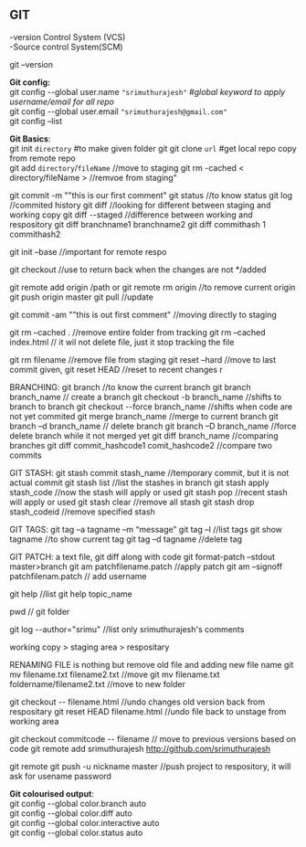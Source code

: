 ## GIT  
-version Control System (VCS)  
-Source control System(SCM)  

git –version	 

**Git config:**  
git config --global user.name ```"srimuthurajesh"```    #*global keyword to apply username/email for all repo*   
git config --global user.email ```"srimuthurajesh@gmail.com"```  
git config –list  

**Git Basics**:  
git init ```directory```	#to make given folder git
git clone ```url```       #get local repo copy from remote repo  
git add ```directory```/```fileName```   			//move to staging
git rm -cached < directory/fileName >  //remvoe from staging"

git commit -m ""this is our first comment"
git status     	//to know status
git log			//commited history
git diff			//looking for different between staging and working copy
git diff --staged 	//difference between working and respository
git diff branchname1 branchname2
git diff commithash 1 commithash2




git init –base 	//important for remote respo

git checkout <url> 		//use to return back when the changes are not */added

git remote add origin /path or<url>
git remote rm origin		//to remove current origin
git push origin master
git pull				//update

git commit -am ""this is out first comment"		//moving directly to staging

git rm –cached .		//remove entire folder from tracking
git rm –cached index.html    // it wil not delete file, just it stop tracking the file

git rm filename	//remove file from staging
git reset –hard		//move to last commit given, 
git reset HEAD	//reset to recent changes r


BRANCHING:
git branch   			//to know the current branch
git branch branch_name	// create a branch
git checkout -b branch_name	//shifts to branch to branch
git checkout --force branch_name 	//shifts when code are not yet commited
git merge branch_name	//merge to current branch
git branch –d branch_name	// delete branch
git branch –D branch_name	//force delete branch while it not merged yet
git diff branch_name		//comparing branches
git diff commit_hashcode1 comit_hashcode2	//compare two commits

GIT STASH:
git stash commit stash_name		//temporary commit, but it is not actual commit
git stash list			//list the  stashes in branch 
git stash apply stash_code	//now the stash will apply or used
git stash pop			//recent stash will apply or used
git stash clear			//remove all stash
git stash drop stash_codeid	//remove specified stash


GIT TAGS:
git tag –a tagname –m “message”
git tag –l		//list tags
git show tagname	//to show current tag
git tag –d tagname	//delete tag

GIT PATCH: a text file, git diff along with code
git format-patch –stdout master>branch
git am patchfilename.patch 	//apply patch
git am –signoff patchfilenam.patch	// add username


git help	//list
git help topic_name

pwd 	// git folder

git log --author="srimu"     //list only srimuthurajesh's comments

working copy > staging area > respositary


RENAMING FILE is nothing but remove old file and adding new file name
git mv filename.txt filename2.txt                //move 
git mv filename.txt foldername/filename2.txt //move to new folder

git checkout -- filename.html    //undo changes old version back from respositary
git reset HEAD filename.html    //undo file back to unstage from working area

git checkout commitcode -- filename	// move to previous versions based on code
git remote add srimuthurajesh http://github.com/srimuthurajesh

git remote
git push -u nickname master    //push project to respository, it will ask for usename password

**Git colourised output**:    
git config --global color.branch auto  
git config --global color.diff auto  
git config --global color.interactive auto  
git config --global color.status auto  

